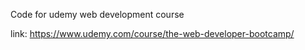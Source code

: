 Code for udemy web development course

link: https://www.udemy.com/course/the-web-developer-bootcamp/